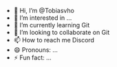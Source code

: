 - 👋 Hi, I’m @Tobiasvho
- 👀 I’m interested in ...
- 🌱 I’m currently learning Git
- 💞️ I’m looking to collaborate on Git
- 📫 How to reach me Discord
- 😄 Pronouns: ...
- ⚡ Fun fact: ...

<!---
Tobiasvho/Tobiasvho is a ✨ special ✨ repository because its `README.md` (this file) appears on your GitHub profile.
You can click the Preview link to take a look at your changes.
--->
